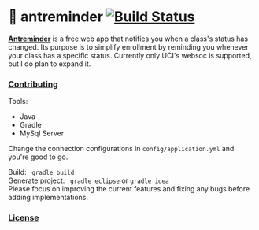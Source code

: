 # :ant: antreminder [![Build Status](https://travis-ci.org/tolusalako/antreminder.svg?branch=master)](https://travis-ci.org/tolusalako/antreminder)
 [__Antreminder__](antreminder.csthings.net) is a free web app that notifies you when a class's status has changed. Its purpose is to simplify enrollment by reminding you whenever your class has a specific status. Currently only UCI's websoc is supported, but I do plan to expand it.

### [Contributing]()
Tools:
* Java
* Gradle
* MySql Server

Change the connection configurations in `config/application.yml` and you're good to go.

Build: ``` gradle build```   
Generate project: ``` gradle eclipse``` or ``` gradle idea ```   
Please focus on improving the current features and fixing any bugs before adding implementations.

### [License](https://github.com/tolusalako/antreminder/blob/master/LICENSE.md)
